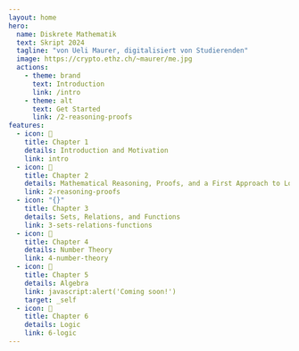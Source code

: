 ```yaml
---
layout: home
hero:
  name: Diskrete Mathematik
  text: Skript 2024
  tagline: "von Ueli Maurer, digitalisiert von Studierenden"
  image: https://crypto.ethz.ch/~maurer/me.jpg
  actions:
    - theme: brand
      text: Introduction
      link: /intro
    - theme: alt
      text: Get Started
      link: /2-reasoning-proofs
features:
  - icon: 🎯
    title: Chapter 1
    details: Introduction and Motivation
    link: intro
  - icon: 🔮
    title: Chapter 2
    details: Mathematical Reasoning, Proofs, and a First Approach to Logic
    link: 2-reasoning-proofs
  - icon: "{}"
    title: Chapter 3
    details: Sets, Relations, and Functions
    link: 3-sets-relations-functions
  - icon: 🔢
    title: Chapter 4
    details: Number Theory
    link: 4-number-theory
  - icon: 🧮
    title: Chapter 5
    details: Algebra
    link: javascript:alert('Coming soon!')
    target: _self
  - icon: 🧠
    title: Chapter 6
    details: Logic
    link: 6-logic
---
```

